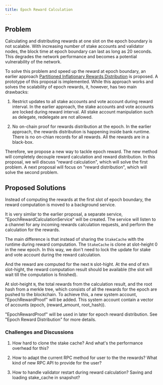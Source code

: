 ```yaml
---
title: Epoch Reward Calculation
---
```


## Problem

Calculating and distributing rewards at one slot on the epoch boundary is not
scalable. With increasing number of stake accounts and validator nodes, the
block time at epoch boundary can last as long as 20 seconds. This degrades the
network performance and becomes a potential vulnerability of the network.

To solve this problem and speed up the reward at epoch boundary, an earlier
approach [Partitioned Inflationary Rewards
Distribution](https://github.com/solana-labs/solana/blob/master/docs/src/proposals/partitioned-inflationary-rewards-distribution.md)
is proposed. A prototype of this proposal is implemented. While this approach
works and solves the scalability of epoch rewards, it, however, has two main
drawbacks:

1. Restrict updates to all stake accounts and vote account during reward
interval. In the earlier approach, the stake accounts and vote accounts are locked
during reward interval. All stake account manipulation such as delegate,
redelegate are not allowed.

1. No on-chain proof for rewards distribution at the epoch. In the earlier
approach, the rewards distribution is happening inside bank runtime. There is no
on-chian records for all rewards. All the rewards are in a black-box.

Therefore, we propose a new way to tackle epoch reward. The new method will
completely decouple reward calculation and reward distribution. In this
proposal, we will discuss "reward calculation", which will solve the first
problem. A next proposal will focus on "reward distribution", which will solve
the second problem.

## Proposed Solutions

Instead of computing the rewards at the first slot of epoch boundary, the reward
computation is moved to a background service.

It is very similar to the earlier proposal, a separate service,
"EpochRewardCalculationService" will be created. The service will listen to a
channel for any incoming rewards calculation requests, and perform the
calculation for the rewards.

The main difference is that instead of sharing the `StakeCache` with the runtime
during reward computation. The `StakeCache` is clone at slot-height 0 in the new
epoch. In this way, we don't need to lock the update for stake and vote account
during the reward calculation.

And the reward are computed for the next `N` slot-hight. At the
end of `Nth` slot-hight, the reward computation result should be available (the
slot will wait till the computation is finished).

At slot-height `N`, the total rewards from the calculation result, and the root
hash from a merkle tree, which consists of all the rewards for the epoch are
pushed to the blockchain. To achieve this, a new system account,
"EpochRewardProof" will be added. This system account contain a vector of accounts
(epoch, (reward_amount, root_hash)).

"EpochRewardProof" will be used in later for epoch reward distribution. See "Epoch
Reward Distribution" for more details.

### Challenges and Discussions

1. How hard to clone the stake cache? And what's the performance overhead for this?

1. How to adapt the current RPC method for user to the the rewards? What kind of new RPC API to provide for the user?

1. How to handle validator restart during reward calculation? Saving and loading stake_cache in snapshot?
